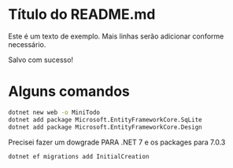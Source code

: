 # Título do README.md

Este é um texto de exemplo.
Mais linhas serão adicionar conforme necessário.

Salvo com sucesso!

# Alguns comandos

```bash
dotnet new web -o MiniTodo
dotnet add package Microsoft.EntityFrameworkCore.SqLite
dotnet add package Microsoft.EntityFrameworkCore.Design
```

Precisei fazer um dowgrade PARA .NET 7 e os packages para 7.0.3

```bash
dotnet ef migrations add InitialCreation
```
